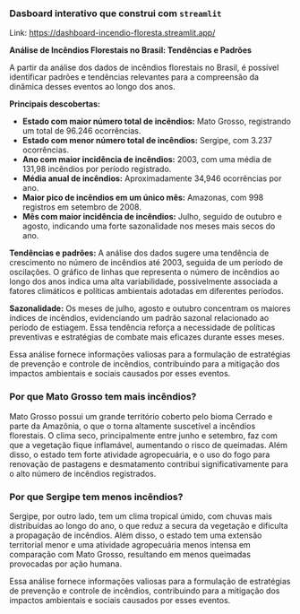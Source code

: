 ### Dasboard interativo que construi com `streamlit`
Link: https://dashboard-incendio-floresta.streamlit.app/

**Análise de Incêndios Florestais no Brasil: Tendências e Padrões**

A partir da análise dos dados de incêndios florestais no Brasil, é possível identificar padrões e tendências relevantes para a compreensão da dinâmica desses eventos ao longo dos anos.

**Principais descobertas:**

- **Estado com maior número total de incêndios:** Mato Grosso, registrando um total de 96.246 ocorrências.
- **Estado com menor número total de incêndios:** Sergipe, com 3.237 ocorrências.
- **Ano com maior incidência de incêndios:** 2003, com uma média de 131,98 incêndios por período registrado.
- **Média anual de incêndios:** Aproximadamente 34,946 ocorrências por ano.
- **Maior pico de incêndios em um único mês:** Amazonas, com 998 registros em setembro de 2008.
- **Mês com maior incidência de incêndios:** Julho, seguido de outubro e agosto, indicando uma forte sazonalidade nos meses mais secos do ano.

**Tendências e padrões:**
A análise dos dados sugere uma tendência de crescimento no número de incêndios até 2003, seguida de um período de oscilações. O gráfico de linhas que representa o número de incêndios ao longo dos anos indica uma alta variabilidade, possivelmente associada a fatores climáticos e políticas ambientais adotadas em diferentes períodos.

**Sazonalidade:**
Os meses de julho, agosto e outubro concentram os maiores índices de incêndios, evidenciando um padrão sazonal relacionado ao período de estiagem. Essa tendência reforça a necessidade de políticas preventivas e estratégias de combate mais eficazes durante esses meses.

Essa análise fornece informações valiosas para a formulação de estratégias de prevenção e controle de incêndios, contribuindo para a mitigação dos impactos ambientais e sociais causados por esses eventos.

### **Por que Mato Grosso tem mais incêndios?**

Mato Grosso possui um grande território coberto pelo bioma Cerrado e parte da Amazônia, o que o torna altamente suscetível a incêndios florestais. O clima seco, principalmente entre junho e setembro, faz com que a vegetação fique inflamável, aumentando o risco de queimadas. Além disso, o estado tem forte atividade agropecuária, e o uso do fogo para renovação de pastagens e desmatamento contribui significativamente para o alto número de incêndios registrados.

### **Por que Sergipe tem menos incêndios?**

Sergipe, por outro lado, tem um clima tropical úmido, com chuvas mais distribuídas ao longo do ano, o que reduz a secura da vegetação e dificulta a propagação de incêndios. Além disso, o estado tem uma extensão territorial menor e uma atividade agropecuária menos intensa em comparação com Mato Grosso, resultando em menos queimadas provocadas por ação humana.

Essa análise fornece informações valiosas para a formulação de estratégias de prevenção e controle de incêndios, contribuindo para a mitigação dos impactos ambientais e sociais causados por esses eventos.
